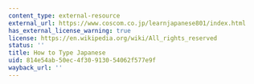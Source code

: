 ```yaml
---
content_type: external-resource
external_url: https://www.coscom.co.jp/learnjapanese801/index.html
has_external_license_warning: true
license: https://en.wikipedia.org/wiki/All_rights_reserved
status: ''
title: How to Type Japanese
uid: 814e54ab-50ec-4f30-9130-54062f577e9f
wayback_url: ''
---
```


